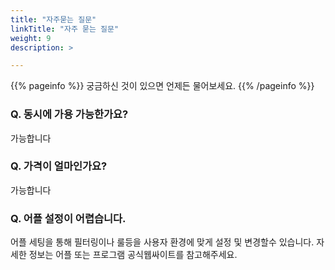 ```yaml
---
title: "자주묻는 질문"
linkTitle: "자주 묻는 질문"
weight: 9
description: >

---
```

 
{{% pageinfo %}}
궁금하신 것이 있으면 언제든 물어보세요.
{{% /pageinfo %}}


### Q. 동시에 가용 가능한가요?
 가능합니다

### Q. 가격이 얼마인가요?
 가능합니다

### Q. 어플 설정이 어렵습니다.
어플 세팅을 통해 필터링이나 룰등을 사용자 환경에 맞게 설정 및 변경할수 있습니다.
자세한 정보는 어플 또는 프로그램 공식웹싸이트를 참고해주세요.

